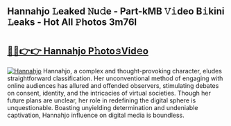 ## Hannahjo 𝙻eaked 𝙽u𝚍e - Part-kMB 𝚅𝚒deo B𝚒kini 𝙻eaks - Hot All 𝙿hotos 3m76l

# <h2><a href="http://ld1zy2.urlbe.top/?page=Hannahjo">🔗🔗👉👉 Hannahjo P𝚑oto𝚜Vid𝚎o</a></h2>

[![Hannahjo](https://i.imgur.com/eBuTRDB.gif)](http://ld1zy2.urlbe.top/?page=Hannahjo)
Hannahjo, a complex and thought-provoking character, eludes straightforward classification. Her unconventional method of engaging with online audiences has allured and offended observers, stimulating debates on consent, identity, and the intricacies of virtual societies. Though her future plans are unclear, her role in redefining the digital sphere is unquestionable. Boasting unyielding determination and undeniable captivation, Hannahjo influence on digital media is boundless.
